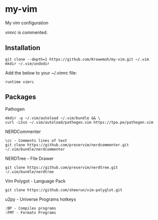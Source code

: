 # my-vim
My vim configuration

vimrc is commented.

## Installation

    
    git clone --depth=1 https://github.com/Krowemoh/my-vim.git ~/.vim
    mkdir ~/.vim/undodir
  
Add the below to your ~/.vimrc file:
    
    runtime vimrc
    
## Packages

Pathogen

    mkdir -p ~/.vim/autoload ~/.vim/bundle && \
    curl -LSso ~/.vim/autoload/pathogen.vim https://tpo.pe/pathogen.vim

NERDCommenter
    
    \cc - Comments lines of text
    git clone https://github.com/preservim/nerdcommenter.git ~/.vim/bundle/nerdcommenter
  
NERDTree - File Drawer

    git clone https://github.com/preservim/nerdtree.git ~/.vim/bundle/nerdtree
    


    
Vim Polygot - Language Pack

    git clone https://github.com/sheerun/vim-polyglot.git

u2py - Universe Programs hotkeys
    
    :BP - Compiles programs
    :FMT - Formats Programs
